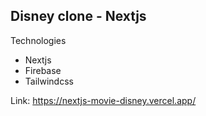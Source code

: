 ## Disney clone - Nextjs

Technologies

- Nextjs
- Firebase
- Tailwindcss

Link: https://nextjs-movie-disney.vercel.app/

